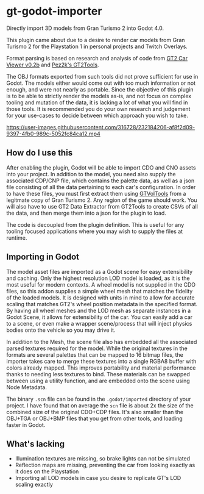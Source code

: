# gt-godot-importer
Directly import 3D models from Gran Turismo 2 into Godot 4.0.

This plugin came about due to a desire to render car models from Gran Turismo 2 for the Playstation 1 in personal projects and Twitch Overlays.

Format parsing is based on research and analysis of code from [GT2 Car Viewer v0.2b](http://lgt.createaforum.com/tools-66/gt2mv/) and [Pez2k's GT2Tools](https://github.com/pez2k/gt2tools).

The OBJ formats exported from such tools did not prove sufficient for use in Godot.  The models either would come out with too much information or not enough, and were not nearly as portable.
Since the objective of this plugin is to be able to strictly render the models as-is, and not focus on complex tooling and mutation of the data, it is lacking a lot of what you will find in those tools.
It is recommended you do your own research and judgement for your use-cases to decide between which approach you wish to take.

https://user-images.githubusercontent.com/316728/232184206-af8f2d09-9397-4fb0-989c-5052fc84ca12.mp4

## How do I use this

After enabling the plugin, Godot will be able to import CDO and CNO assets into your project.  In addition to the model, you need also supply the associated CDP/CNP file, which contains the palette data, as well as a json file consisting of all the data pertaining to each car's configuration.
In order to have these files, you must first extract them using [GTVolTools](https://github.com/adeyblue/GTVolTools) from a legitmate copy of Gran Turismo 2.  Any region of the game should work.
You will also have to use GT2 Data Extractor from GT2Tools to create CSVs of all the data, and then merge them into a json for the plugin to load.

The code is decoupled from the plugin definition.  This is useful for any tooling focused applications where you may wish to supply the files at runtime.

## Importing in Godot

The model asset files are imported as a Godot scene for easy extensibility and caching.  Only the highest resolution LOD model is loaded, as it is the most useful for modern contexts.
A wheel model is not supplied in the CDO files, so this addon supplies a simple wheel mesh that matches the fidelity of the loaded models.  It is designed with units in mind to allow for accurate scaling that matches GT2's wheel position metadata in the specified format.
By having all wheel meshes and the LOD mesh as separate instances in a Godot Scene, it allows for extensibility of the car.  You can easily add a car to a scene, or even make a wrapper scene/process that will inject physics bodies onto the vehicle so you may drive it.

In addition to the Mesh, the scene file also has embedded all the associated parsed textures required for the model.
While the original textures in the formats are several palettes that can be mapped to 16 bitmap files, the importer takes care to merge these textures into a single RGBA8 buffer with colors already mapped.  This improves portability and material performance thanks to needing less textures to bind.
These materials can be swapped between using a utility function, and are embedded onto the scene using Node Metadata.

The binary `.scn` file can be found in the `.godot/imported` directory of your project.  I have found that on average the `scn` file is about 2x the size of the combined size of the original CDO+CDP files.  It's also smaller than the OBJ+TGA or OBJ+BMP files that you get from other tools, and loading faster in Godot.

## What's lacking

- Illumination textures are missing, so brake lights can not be simulated
- Reflection maps are missing, preventing the car from looking exactly as it does on the Playstation
- Importing all LOD models in case you desire to replicate GT's LOD scaling exactly
